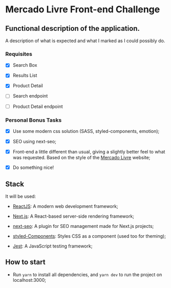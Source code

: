 # Mercado Livre Front-end Challenge

## Functional description of the application.

A description of what is expected and what I marked as I could possibly do.

### Requisites

- [x] Search Box

- [x] Results List

- [x] Product Detail

- [ ] Search endpoint

- [ ] Product Detail endpoint

### Personal Bonus Tasks

- [x] Use some modern css solution (SASS, styled-components, emotion);

- [x] SEO using next-seo;

- [x] Front-end a little different than usual, giving a slightly better feel to what was requested. Based on the style of the [Mercado Livre](https://www.mercadolivre.com.br/) website;

- [x] Do something nice!

## Stack

It will be used:

- [ReactJS](https://reactjs.org/): A modern web development framework;

- [Next.js](https://nextjs.org): A React-based server-side rendering framework;

- [next-seo](https://www.npmjs.com/package/next-seo): A plugin for SEO management made for Next.js projects;

- [styled-Components](https://www.styled-components.com/): Styles CSS as a component (used too for theming);

- [Jest](https://jestjs.io/): A JavaScript testing framework;

## How to start

- Run `yarn` to install all dependencies, and `yarn dev` to run the project on localhost:3000;
